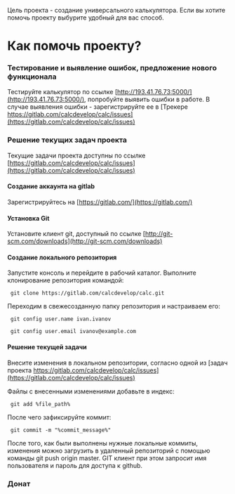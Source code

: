 Цель проекта - создание универсального калькулятора. Если вы хотите помочь проекту выбурите удобный для вас способ.

# Как помочь проекту?

### Тестирование и выявление ошибок, предложение нового функционала
Тестируйте калькулятор по ссылке [http://193.41.76.73:5000/](http://193.41.76.73:5000/), попробуйте выявить ошибки в работе. В случае выявления ошибки - зарегистрируйте ее в [Трекере https://gitlab.com/calcdevelop/calc/issues](https://gitlab.com/calcdevelop/calc/issues) 

### Решение текущих задач проекта
Текущие задачи проекта доступны по ссылке [https://gitlab.com/calcdevelop/calc/issues](https://gitlab.com/calcdevelop/calc/issues)

#### Создание аккаунта на gitlab
Зарегистрируйтесь на [https://gitlab.com/](https://gitlab.com/)

#### Установка Git
Установите клиент git, доступный по ссылке [http://git-scm.com/downloads](http://git-scm.com/downloads)

#### Создание локального репозитория
Запустите консоль и перейдите в рабочий каталог. Выполните клонирование репозитория командой:

` git clone https://gitlab.com/calcdevelop/calc.git`

Переходим в свежесозданную папку репозитория и настраиваем его:

` git config user.name ivan.ivanov`

` git config user.email ivanov@example.com`

#### Решение текущей задачи
Внесите изменения в локальном репозитории, согласно одной из [задач проекта https://gitlab.com/calcdevelop/calc/issues](https://gitlab.com/calcdevelop/calc/issues)

Файлы с внесенными изменениями добавьте в индекс:

` git add %file_path%`

После чего зафиксируйте коммит:

` git commit -m "%commit_message%"`

После того, как были выполнены нужные локальные коммиты, изменения можно загрузить в удаленный репозиторий с помощью команды git push origin master. GIT клиент при этом запросит имя пользователя и пароль для доступа к github.

 
### Донат
